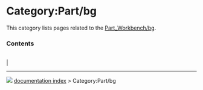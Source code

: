 # Category:Part/bg
This category lists pages related to the [Part_Workbench/bg](Part_Workbench/bg.md).

### Contents

|     |     |     |
| --- | --- | --- |
|



---
![](images/Right_arrow.png) [documentation index](../README.md) > Category:Part/bg
